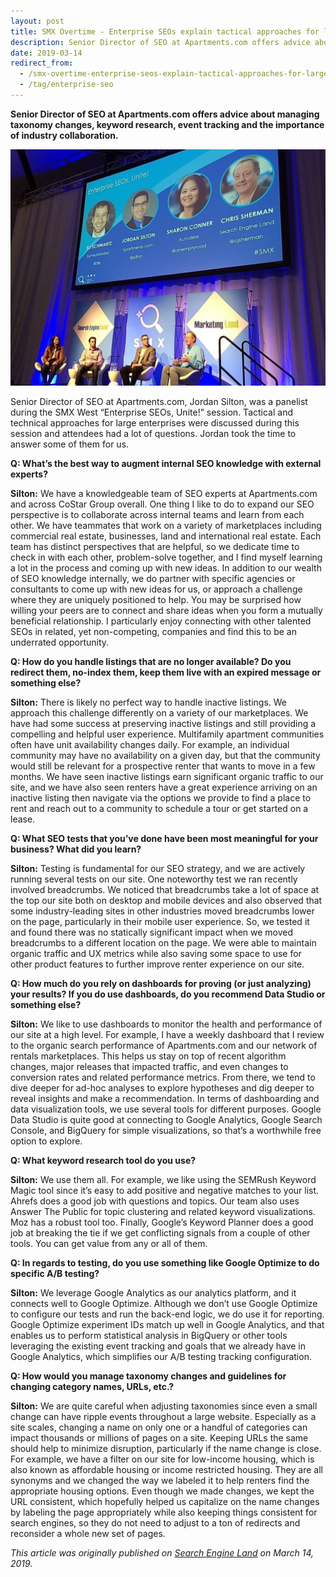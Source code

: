 ```yaml
---
layout: post
title: SMX Overtime - Enterprise SEOs explain tactical approaches for large implementations
description: Senior Director of SEO at Apartments.com offers advice about managing taxonomy changes, keyword research, event tracking and the importance of industry collaboration.
date: 2019-03-14
redirect_from:
  - /smx-overtime-enterprise-seos-explain-tactical-approaches-for-large-implementations-c41211a2ceab
  - /tag/enterprise-seo
---
```


**Senior Director of SEO at Apartments.com offers advice about managing taxonomy changes, keyword research, event tracking and the importance of industry collaboration.**

![Enterprise SEOs Unite - Panel at SMX West 2019](/images/enterprise-seos-unite-panel.jpeg)

Senior Director of SEO at Apartments.com, Jordan Silton, was a panelist during the SMX West “Enterprise SEOs, Unite!” session. Tactical and technical approaches for large enterprises were discussed during this session and attendees had a lot of questions. Jordan took the time to answer some of them for us.

**Q: What’s the best way to augment internal SEO knowledge with external experts?**

**Silton:** We have a knowledgeable team of SEO experts at Apartments.com and across CoStar Group overall. One thing I like to do to expand our SEO perspective is to collaborate across internal teams and learn from each other. We have teammates that work on a variety of marketplaces including commercial real estate, businesses, land and international real estate. Each team has distinct perspectives that are helpful, so we dedicate time to check in with each other, problem-solve together, and I find myself learning a lot in the process and coming up with new ideas. In addition to our wealth of SEO knowledge internally, we do partner with specific agencies or consultants to come up with new ideas for us, or approach a challenge where they are uniquely positioned to help. You may be surprised how willing your peers are to connect and share ideas when you form a mutually beneficial relationship. I particularly enjoy connecting with other talented SEOs in related, yet non-competing, companies and find this to be an underrated opportunity.

**Q: How do you handle listings that are no longer available? Do you redirect them, no-index them, keep them live with an expired message or something else?**

**Silton:** There is likely no perfect way to handle inactive listings. We approach this challenge differently on a variety of our marketplaces. We have had some success at preserving inactive listings and still providing a compelling and helpful user experience. Multifamily apartment communities often have unit availability changes daily. For example, an individual community may have no availability on a given day, but that the community would still be relevant for a prospective renter that wants to move in a few months. We have seen inactive listings earn significant organic traffic to our site, and we have also seen renters have a great experience arriving on an inactive listing then navigate via the options we provide to find a place to rent and reach out to a community to schedule a tour or get started on a lease.

**Q: What SEO tests that you’ve done have been most meaningful for your business? What did you learn?**

**Silton:** Testing is fundamental for our SEO strategy, and we are actively running several tests on our site. One noteworthy test we ran recently involved breadcrumbs. We noticed that breadcrumbs take a lot of space at the top our site both on desktop and mobile devices and also observed that some industry-leading sites in other industries moved breadcrumbs lower on the page, particularly in their mobile user experience. So, we tested it and found there was no statically significant impact when we moved breadcrumbs to a different location on the page. We were able to maintain organic traffic and UX metrics while also saving some space to use for other product features to further improve renter experience on our site.

**Q: How much do you rely on dashboards for proving (or just analyzing) your results? If you do use dashboards, do you recommend Data Studio or something else?**

**Silton:** We like to use dashboards to monitor the health and performance of our site at a high level. For example, I have a weekly dashboard that I review to the organic search performance of Apartments.com and our network of rentals marketplaces. This helps us stay on top of recent algorithm changes, major releases that impacted traffic, and even changes to conversion rates and related performance metrics. From there, we tend to dive deeper for ad-hoc analyses to explore hypotheses and dig deeper to reveal insights and make a recommendation. In terms of dashboarding and data visualization tools, we use several tools for different purposes. Google Data Studio is quite good at connecting to Google Analytics, Google Search Console, and BigQuery for simple visualizations, so that’s a worthwhile free option to explore.

**Q: What keyword research tool do you use?**

**Silton:** We use them all. For example, we like using the SEMRush Keyword Magic tool since it’s easy to add positive and negative matches to your list. Ahrefs does a good job with questions and topics. Our team also uses Answer The Public for topic clustering and related keyword visualizations. Moz has a robust tool too. Finally, Google’s Keyword Planner does a good job at breaking the tie if we get conflicting signals from a couple of other tools. You can get value from any or all of them.

**Q: In regards to testing, do you use something like Google Optimize to do specific A/B testing?**

**Silton:** We leverage Google Analytics as our analytics platform, and it connects well to Google Optimize. Although we don’t use Google Optimize to configure our tests and run the back-end logic, we do use it for reporting. Google Optimize experiment IDs match up well in Google Analytics, and that enables us to perform statistical analysis in BigQuery or other tools leveraging the existing event tracking and goals that we already have in Google Analytics, which simplifies our A/B testing tracking configuration.

**Q: How would you manage taxonomy changes and guidelines for changing category names, URLs, etc.?**

**Silton:** We are quite careful when adjusting taxonomies since even a small change can have ripple events throughout a large website. Especially as a site scales, changing a name on only one or a handful of categories can impact thousands or millions of pages on a site. Keeping URLs the same should help to minimize disruption, particularly if the name change is close. For example, we have a filter on our site for low-income housing, which is also known as affordable housing or income restricted housing. They are all synonyms and we changed the way we labeled it to help renters find the appropriate housing options. Even though we made changes, we kept the URL consistent, which hopefully helped us capitalize on the name changes by labeling the page appropriately while also keeping things consistent for search engines, so they do not need to adjust to a ton of redirects and reconsider a whole new set of pages.

*This article was originally published on [Search Engine Land](https://searchengineland.com/smx-overtime-enterprise-seos-explain-tactical-approaches-for-large-implementations-313999) on March 14, 2019.*